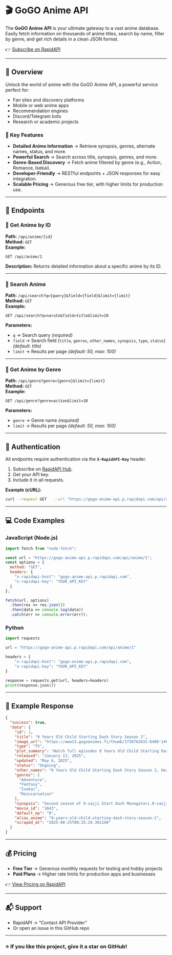 # 🎬 GoGO Anime API

The **GoGO Anime API** is your ultimate gateway to a vast anime database.  
Easily fetch information on thousands of anime titles, search by name, filter by genre, and get rich details in a clean JSON format.

👉 [Subscribe on RapidAPI](https://rapidapi.com/naradashen/api/gogo-anime-api)

---

## 🚀 Overview

Unlock the world of anime with the GoGO Anime API, a powerful service perfect for:

- Fan sites and discovery platforms  
- Mobile or web anime apps  
- Recommendation engines  
- Discord/Telegram bots  
- Research or academic projects  

### 🔑 Key Features
- **Detailed Anime Information** → Retrieve synopsis, genres, alternate names, status, and more.  
- **Powerful Search** → Search across title, synopsis, genres, and more.  
- **Genre-Based Discovery** → Fetch anime filtered by genre (e.g., Action, Romance, Isekai).  
- **Developer-Friendly** → RESTful endpoints + JSON responses for easy integration.  
- **Scalable Pricing** → Generous free tier, with higher limits for production use.  

---

## 📌 Endpoints

### 🔹 Get Anime by ID
**Path:** `/api/anime/{id}`  
**Method:** `GET`  
**Example:**  
```http
GET /api/anime/1
```
**Description:** Returns detailed information about a specific anime by its ID.  

---

### 🔹 Search Anime
**Path:** `/api/search?q={query}&field={field}&limit={limit}`  
**Method:** `GET`  
**Example:**  
```http
GET /api/search?q=naruto&field=title&limit=10
```
**Parameters:**  
- `q` → Search query *(required)*  
- `field` → Search field (`title`, `genres`, `other_names`, `synopsis`, `type`, `status`) *(default: title)*  
- `limit` → Results per page *(default: 50, max: 100)*  
---

### 🔹 Get Anime by Genre
**Path:** `/api/genre?genre={genre}&limit={limit}`  
**Method:** `GET`  
**Example:**  
```http
GET /api/genre?genre=action&limit=10
```
**Parameters:**  
- `genre` → Genre name *(required)*  
- `limit` → Results per page *(default: 50, max: 100)*  
---

## 🔑 Authentication

All endpoints require authentication via the **`X-RapidAPI-Key`** header.  

1. Subscribe on [RapidAPI Hub](https://rapidapi.com/naradashen/api/gogo-anime-api).  
2. Get your API key.  
3. Include it in all requests.  

**Example (cURL):**
```bash
curl --request GET   --url "https://gogo-anime-api.p.rapidapi.com/api/anime/1"   --header "x-rapidapi-host: gogo-anime-api.p.rapidapi.com"   --header "x-rapidapi-key: YOUR_API_KEY"
```

---

## 💻 Code Examples

### JavaScript (Node.js)
```javascript
import fetch from "node-fetch";

const url = "https://gogo-anime-api.p.rapidapi.com/api/anime/1";
const options = {
  method: "GET",
  headers: {
    "x-rapidapi-host": "gogo-anime-api.p.rapidapi.com",
    "x-rapidapi-key": "YOUR_API_KEY"
  }
};

fetch(url, options)
  .then(res => res.json())
  .then(data => console.log(data))
  .catch(err => console.error(err));
```

### Python
```python
import requests

url = "https://gogo-anime-api.p.rapidapi.com/api/anime/1"

headers = {
    "x-rapidapi-host": "gogo-anime-api.p.rapidapi.com",
    "x-rapidapi-key": "YOUR_API_KEY"
}

response = requests.get(url, headers=headers)
print(response.json())
```

---

## 📖 Example Response
```json
{
  "success": true,
  "data": {
    "id": 1,
    "title": "0 Years Old Child Starting Dash Story Season 2",
    "image_url": "https://www13.gogoanimes.fi/thumb/1736762631-6480-146764.jpg",
    "type": "TV",
    "plot_summary": "Watch full episodes 0 Years Old Child Starting Dash Story Season 2, download 0 Years Old Child Starting Dash Story Season 2 english subbed, 0 Years Old Child Starting Dash Story Season 2 eng sub, download 0 Years Old Child Starting Dash Story Season 2 eng sub, stream 0 Years Old Child Starting Dash Story Season 2 at 9anime.",
    "released": "January 13, 2025",
    "updated": "May 6, 2025",
    "status": "Ongoing",
    "other_names": "0 Years Old Child Starting Dash Story Season 2, Head Start at Birth Season 2, 0歳児スタートダッシュ物語 シーズン2",
    "genres": [
      "Adventure",
      "Fantasy",
      "Isekai",
      "Reincarnation"
    ],
    "synopsis": "Second season of 0-saiji Start Dash Monogatari.0-saiji Start Dash Monogatari Season 2",
    "movie_id": "1643",
    "default_ep": "0",
    "alias_anime": "0-years-old-child-starting-dash-story-season-2",
    "scraped_at": "2025-08-25T00:35:19.301140"
  }
}
```

---

## 💰 Pricing

- **Free Tier** → Generous monthly requests for testing and hobby projects  
- **Paid Plans** → Higher rate limits for production apps and businesses  

👉 [View Pricing on RapidAPI](https://rapidapi.com/naradashen/api/gogo-anime-api/pricing)

---

## 📬 Support

- RapidAPI → “Contact API Provider”  
- Or open an issue in this GitHub repo  

---

### ⭐ If you like this project, give it a star on GitHub!
